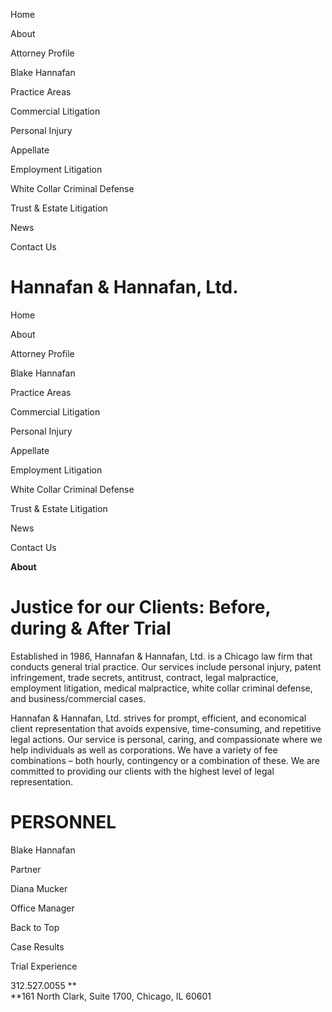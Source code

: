 Home

About

Attorney Profile

Blake Hannafan

Practice Areas

Commercial Litigation

Personal Injury

Appellate

Employment Litigation

White Collar Criminal Defense

Trust & Estate Litigation

News

Contact Us

# Hannafan & Hannafan, Ltd.

Home

About

Attorney Profile

Blake Hannafan

Practice Areas

Commercial Litigation

Personal Injury

Appellate

Employment Litigation

White Collar Criminal Defense

Trust & Estate Litigation

News

Contact Us

**About**

# Justice for our Clients: Before, during & After Trial



Established in 1986, Hannafan & Hannafan, Ltd. is a Chicago law firm that
conducts general trial practice.  Our services include personal injury, patent
infringement, trade secrets, antitrust, contract, legal malpractice,
employment litigation, medical malpractice, white collar criminal defense, and
business/commercial cases.

Hannafan & Hannafan, Ltd. strives for prompt, efficient, and economical client
representation that avoids expensive, time-consuming, and repetitive legal
actions.  Our service is personal, caring, and compassionate where we help
individuals as well as corporations.  We have a variety of fee combinations –
both hourly, contingency or a combination of these.  We are committed to
providing our clients with the highest level of legal representation.





#  PERSONNEL

Blake Hannafan

Partner

Diana Mucker

Office Manager

Back to Top

Case Results

Trial Experience

312.527.0055 **  
**161 North Clark, Suite 1700, Chicago, IL 60601

